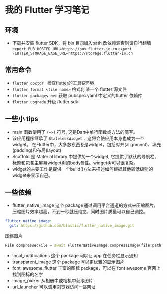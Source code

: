 # 我的 Flutter 学习笔记

## 环境
* 下载并安装 flutter SDK，将 bin 目录加入path
改依赖源否则请自行翻墙
`export PUB_HOSTED_URL=https://pub.flutter-io.cn`
`export FLUTTER_STORAGE_BASE_URL=https://storage.flutter-io.cn`

## 常用命令
* `flutter doctor ` 检查flutter的工具链环境
* `flutter format <file name>` 格式化 某一个 flutter 源文件
* `flutter packages get` 获取 pubspec.yaml 中定义的flutter 依赖库
* `flutter upgrade` 升级 flutter sdk

## 一些小 tips
* main 函数使用了 `(=>)` 符号, 这是Dart中单行函数或方法的简写。
* 该应用程序继承了 `StatelessWidget` ，这将会使应用本身也成为一个 widget。 在Flutter中，大多数东西都是widget，包括对齐(alignment)、填充(padding)和布局(layout)
* Scaffold 是 Material library 中提供的一个widget, 它提供了默认的导航栏、标题和包含主屏幕widget树的body属性。widget树可以很复杂。
* widget的主要工作是提供一个build()方法来描述如何根据其他较低级别的widget来显示自己。

## 一些依赖
* flutter_native_image
这个 package 通过调用平台通道的方式来压缩图片，压缩图片效率超高，不到一秒就压缩完。同时图片质量可以自己调控。
``` yaml
flutter_native_image:
  git: https://github.com/btastic/flutter_native_image.git
```

压缩图片
```dart
File compressedFile = await FlutterNativeImage.compressImage(file.path, quality: quality, percentage: percentage);
```
* local_notifications
这个 package 可以让 app 在任务栏显示通知
* transparent_image
这个 package 可以更优雅的显示图片
* font_awesome_flutter
丰富的图标 package，可以在 font awesome 官网上找到图标的名字
* image_picker
从相册中或相机中获取图片
* url_launcher
可以调用浏览器访问一跳网址